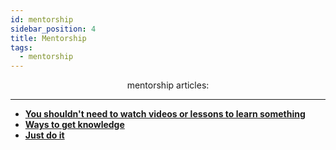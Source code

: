 ```yaml
---
id: mentorship
sidebar_position: 4
title: Mentorship
tags:
  - mentorship
---
```


<p align="center">
mentorship articles:
</p>

---

- [**You shouldn't need to watch videos or lessons to learn something**](https://dev.to/vinibgoulart/you-dont-need-to-watch-videos-or-lessons-to-learn-something-52j5)
- [**Ways to get knowledge**](https://dev.to/vinibgoulart/ways-to-get-knowledge-35p6)
- [**Just do it**](https://dev.to/vinibgoulart/just-do-it-3eon)
